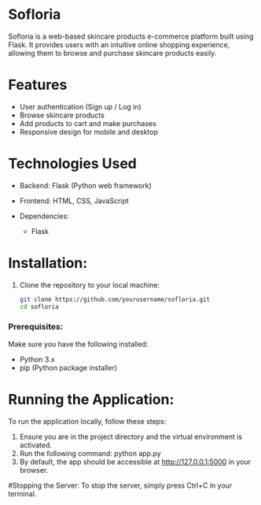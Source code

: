 # Sofloria

Sofloria is a web-based skincare products e-commerce platform built using Flask. It provides users with an intuitive online shopping experience, allowing them to browse and purchase skincare products easily.

# Features
- User authentication (Sign up / Log in)
- Browse skincare products 
- Add products to cart and make purchases
- Responsive design for mobile and desktop

# Technologies Used
- Backend: Flask (Python web framework)
- Frontend: HTML, CSS, JavaScript

- Dependencies:
  - Flask

# Installation:
1. Clone the repository to your local machine:
   ```bash
   git clone https://github.com/yourusername/sofloria.git
   cd sofloria

### Prerequisites:
Make sure you have the following installed:
- Python 3.x
- pip (Python package installer)

# Running the Application:
To run the application locally, follow these steps:

1. Ensure you are in the project directory and the virtual environment is activated.
2. Run the following command:
python app.py
3. By default, the app should be accessible at http://127.0.0.1:5000 in your browser.

#Stopping the Server:
To stop the server, simply press Ctrl+C in your terminal.
